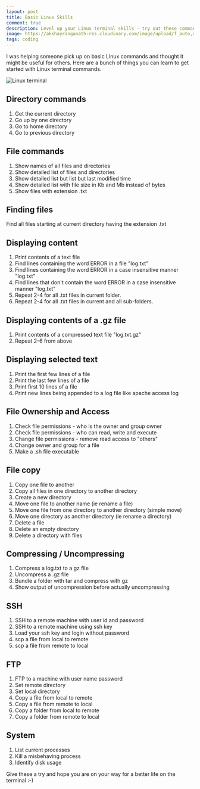 ```yaml
---
layout: post
title: Basic Linux Skills
comment: true
description: Level up your Linux terminal skills - try out these commands.
image: https://akshayranganath-res.cloudinary.com/image/upload/f_auto,q_auto,w_250,h_250,c_fill/blog/bash-161382_1280.png
tags: coding
---
```


I was helping someone pick up on basic Linux commands and thought it might be useful for others. Here are a bunch of things you can learn to get started with Linux terminal commands.

![Linux terminal](https://akshayranganath-res.cloudinary.com/image/upload/f_auto,q_auto,w_350,h_350,c_fill/blog/bash-161382_1280.png)

## Directory commands

1. Get the current directory
2. Go up by one directory
2. Go to home directory
3. Go to previous directory 

## File commands

1. Show names of all files and directories
2. Show detailed list of files and directories
3. Show detailed list but list but last modified time
4. Show detailed list with file size in Kb and Mb instead of bytes
5. Show files with extension .txt

## Finding files

Find all files starting at current directory having the extension .txt

## Displaying content

1. Print contents of a text file
2. Find lines containing the word ERROR in a file "log.txt"
3. Find lines containing the word ERROR in a case insensitive manner "log.txt"
4. Find lines that don't contain the word ERROR in a case insensitive manner "log.txt"
5. Repeat 2-4 for all .txt files in current folder.
6. Repeat 2-4 for all .txt files in current and all sub-folders.

## Displaying contents of a .gz file

1. Print contents of a compressed text file "log.txt.gz"
2. Repeat 2-6 from above

## Displaying selected text

1. Print the first few lines of a file
2. Print the last few lines of a file
3. Print first 10 lines of a file
4. Print new lines being appended to a log file like apache access log

## File Ownership and Access

1. Check file permissions - who is the owner and group owner
2. Check file permissions - who can read, write and execute
3. Change file permissions - remove read access to "others"
4. Change owner and group for a file
5. Make a .sh file executable

## File copy

1. Copy one file to another
2. Copy all files in one directory to another directory
3. Create a new directory
4. Move one file to another name (ie rename a file)
5. Move one file from one directory to another directory (simple move)
6. Move one directory as another directory (ie rename a directory)
7. Delete a file
8. Delete an empty directory
9. Delete a directory with files

## Compressing / Uncompressing

1. Compress a log.txt to a gz file
2. Uncompress a .gz file
3. Bundle a folder with tar and compress with gz
4. Show output of uncompression before actually uncompressing

## SSH

1. SSH to a remote machine with user id and password
2. SSH to a remote machine using ssh key
3. Load your ssh key and login without password
4. scp a file from local to remote
5. scp a file from remote to local

## FTP

1. FTP to a machine with user name password
2. Set remote directory
3. Set local directory
4. Copy a file from local to remote
5. Copy a file from remote to local
6. Copy a folder from local to remote
7. Copy a folder from remote to local

## System

1. List current processes
2. Kill a misbehaving process
3. Identify disk usage

Give these a try and hope you are on your way for a better life on the terminal :-)